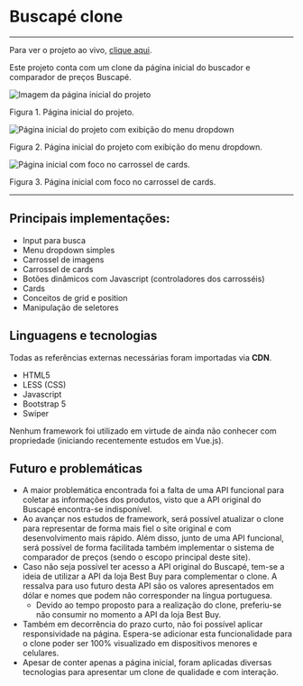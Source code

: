 # Buscapé clone  

---

Para ver o projeto ao vivo, [clique aqui](http://example.com/). 

Este projeto conta com um clone da página inicial do buscador e comparador de preços Buscapé. 

![Imagem da página inicial do projeto](C:\Users\karol\Desktop\Frontstart\Buscape_clone\project_images\image1.PNG)

Figura 1. Página inicial do projeto.

![Página inicial do projeto com exibição do menu dropdown](C:\Users\karol\Desktop\Frontstart\Buscape_clone\project_images\image2.PNG)

Figura 2. Página inicial do projeto com exibição do menu dropdown.

![Página inicial com foco no carrossel de cards.](C:\Users\karol\Desktop\Frontstart\Buscape_clone\project_images\image3.PNG)

Figura 3. Página inicial com foco no carrossel de cards.

---

## Principais implementações:

* Input para busca
* Menu dropdown simples
* Carrossel de imagens
* Carrossel de cards
* Botões dinâmicos com Javascript (controladores dos carrosséis)
* Cards
* Conceitos de grid e position
* Manipulação de seletores

## Linguagens e tecnologias

Todas as referências externas necessárias foram importadas via **CDN**.

* HTML5
* LESS (CSS)
* Javascript
* Bootstrap 5
* Swiper

Nenhum framework foi utilizado em virtude de ainda não conhecer com propriedade (iniciando recentemente estudos em Vue.js). 

## Futuro e problemáticas

* A maior problemática encontrada foi a falta de uma API funcional para coletar as informações dos produtos, visto que a API original do Buscapé encontra-se indisponível. 
* Ao avançar nos estudos de framework, será possível atualizar o clone para representar de forma mais fiel o site original e com desenvolvimento mais rápido. Além disso, junto de uma API funcional, será possível de forma facilitada também implementar o sistema de comparador de preços (sendo o escopo principal deste site).
* Caso não seja possível ter acesso a API original do Buscapé, tem-se a ideia de utilizar a API da loja Best Buy para complementar o clone. A ressalva para uso futuro desta API são os valores apresentados em dólar e nomes que podem não corresponder na língua portuguesa. 
  * Devido ao tempo proposto para a realização do clone, preferiu-se não consumir no momento a API da loja Best Buy.
* Também em decorrência do prazo curto, não foi possível aplicar responsividade na página. Espera-se adicionar esta funcionalidade para o clone poder ser 100% visualizado em dispositivos menores e celulares. 
* Apesar de conter apenas a página inicial, foram aplicadas diversas tecnologias para apresentar um clone de qualidade e com interação.

